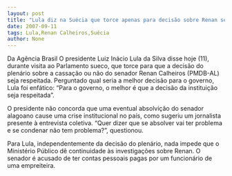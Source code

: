 ```yaml
---
layout: post
title: "Lula diz na Suécia que torce apenas para decisão sobre Renan ser respeitada "
date: 2007-09-11
tags: Lula,Renan Calheiros,Suécia
author: None
---
```

Da Ag&ecirc;ncia Brasil
O presidente Luiz In&aacute;cio Lula da Silva disse hoje (11), durante visita ao Parlamento sueco, que torce para que a decis&atilde;o do plen&aacute;rio sobre a cassa&ccedil;&atilde;o ou n&atilde;o do senador Renan Calheiros (PMDB-AL) seja respeitada. Perguntado qual seria a melhor decis&atilde;o para o governo, Lula foi enf&aacute;tico: &ldquo;Para o governo, o melhor &eacute; que a decis&atilde;o da institui&ccedil;&atilde;o seja respeitada&rdquo;. 

O presidente n&atilde;o concorda que uma eventual absolvi&ccedil;&atilde;o do senador alagoano cause uma crise institucional no pa&iacute;s, como sugeriu um jornalista presente &agrave; entrevista coletiva. &ldquo;Quer dizer que se absolver vai ter problema e se condenar n&atilde;o tem problema?&rdquo;, questionou. 

Para Lula, independentemente da decis&atilde;o do plen&aacute;rio, nada impede que o Minist&eacute;rio P&uacute;blico d&ecirc; continuidade &agrave;s investiga&ccedil;&otilde;es sobre Renan. O senador &eacute; acusado de ter contas pessoais pagas por um funcion&aacute;rio de uma empreiteira. 